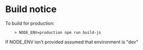 # Build notice

To build for production:

```
	> NODE_ENV=production npm run build-js
```

If NODE_ENV isn't provided assumed that environment is "dev"